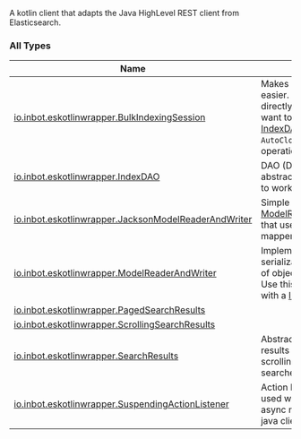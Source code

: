 

A kotlin client that adapts the Java HighLevel REST client from Elasticsearch.

### All Types

| Name | Summary |
|---|---|
| [io.inbot.eskotlinwrapper.BulkIndexingSession](../io.inbot.eskotlinwrapper/-bulk-indexing-session/index.md) | Makes using bulk request easier. You can use this directly but you probably want to use it via [IndexDAO](../io.inbot.eskotlinwrapper/-index-d-a-o/index.md). Implements `AutoCloseable` to ensure all operations are processed. |
| [io.inbot.eskotlinwrapper.IndexDAO](../io.inbot.eskotlinwrapper/-index-d-a-o/index.md) | DAO (Data Access Object) abstraction that allows you to work with indices. |
| [io.inbot.eskotlinwrapper.JacksonModelReaderAndWriter](../io.inbot.eskotlinwrapper/-jackson-model-reader-and-writer/index.md) | Simple implementation of [ModelReaderAndWriter](../io.inbot.eskotlinwrapper/-model-reader-and-writer/index.md) that uses a jackson object mapper. |
| [io.inbot.eskotlinwrapper.ModelReaderAndWriter](../io.inbot.eskotlinwrapper/-model-reader-and-writer/index.md) | Implement this for custom serialization/deserialization of objects in your index. Use this in combination with a [IndexDAO](../io.inbot.eskotlinwrapper/-index-d-a-o/index.md). |
| [io.inbot.eskotlinwrapper.PagedSearchResults](../io.inbot.eskotlinwrapper/-paged-search-results/index.md) |  |
| [io.inbot.eskotlinwrapper.ScrollingSearchResults](../io.inbot.eskotlinwrapper/-scrolling-search-results/index.md) |  |
| [io.inbot.eskotlinwrapper.SearchResults](../io.inbot.eskotlinwrapper/-search-results/index.md) | Abstraction for search results that applies to both scrolling and non scrolling searches. |
| [io.inbot.eskotlinwrapper.SuspendingActionListener](../io.inbot.eskotlinwrapper/-suspending-action-listener/index.md) | Action listener that can be used with to adapt the async methods across the java client to co-routines. |
